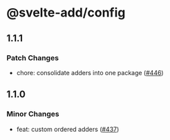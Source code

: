 # @svelte-add/config

## 1.1.1

### Patch Changes

-   chore: consolidate adders into one package ([#446](https://github.com/svelte-add/svelte-add/pull/446))

## 1.1.0

### Minor Changes

-   feat: custom ordered adders ([#437](https://github.com/svelte-add/svelte-add/pull/437))
